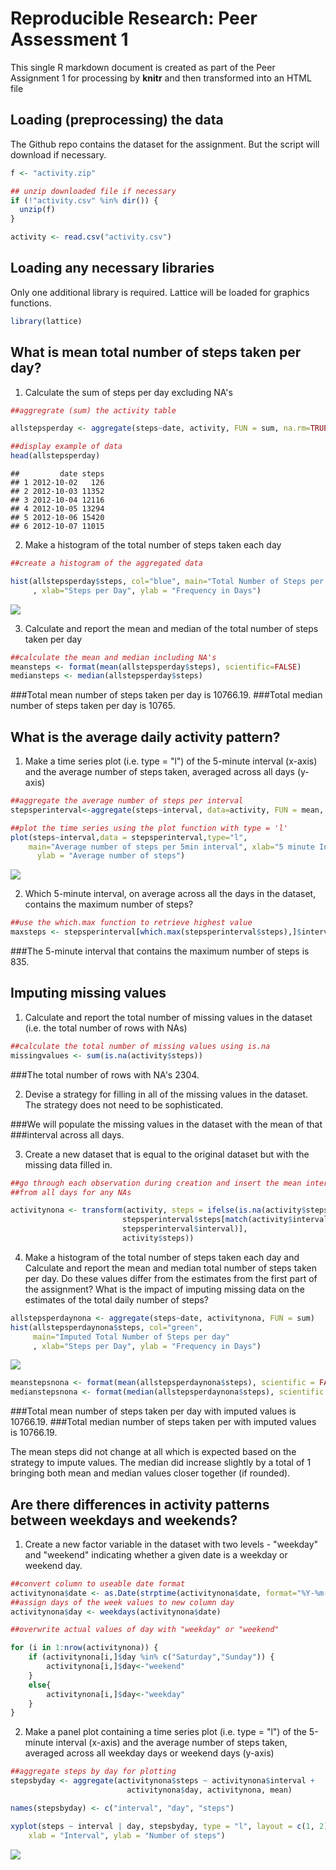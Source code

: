 # Reproducible Research: Peer Assessment 1

This single R markdown document is created as part of the Peer Assignment 1 for 
processing by **knitr** and then transformed into an HTML file

## Loading (preprocessing) the data
The Github repo contains the dataset for the assignment. But the script will
download if necessary.

```r
f <- "activity.zip"

## unzip downloaded file if necessary
if (!"activity.csv" %in% dir()) { 
  unzip(f) 
}

activity <- read.csv("activity.csv")
```

## Loading any necessary libraries
Only one additional library is required. Lattice will be loaded for graphics
functions.

```r
library(lattice)
```


## What is mean total number of steps taken per day?
1. Calculate the sum of steps per day excluding NA's

```r
##aggregrate (sum) the activity table

allstepsperday <- aggregate(steps~date, activity, FUN = sum, na.rm=TRUE)

##display example of data
head(allstepsperday)
```

```
##         date steps
## 1 2012-10-02   126
## 2 2012-10-03 11352
## 3 2012-10-04 12116
## 4 2012-10-05 13294
## 5 2012-10-06 15420
## 6 2012-10-07 11015
```


2. Make a histogram of the total number of steps taken each day

```r
##create a histogram of the aggregated data

hist(allstepsperday$steps, col="blue", main="Total Number of Steps per day"
     , xlab="Steps per Day", ylab = "Frequency in Days")
```

![](PA1_template_files/figure-html/histstepsperday-1.png)<!-- -->

3. Calculate and report the mean and median of the total number of steps taken 
per day

```r
##calculate the mean and median including NA's
meansteps <- format(mean(allstepsperday$steps), scientific=FALSE)
mediansteps <- median(allstepsperday$steps)
```
###Total mean number of steps taken per day is 10766.19.
###Total median number of steps taken per day is 10765.


## What is the average daily activity pattern?
1. Make a time series plot (i.e. type = "l") of the 5-minute interval (x-axis) 
and the average number of steps taken, averaged across all days (y-axis)

```r
##aggregate the average number of steps per interval
stepsperinterval<-aggregate(steps~interval, data=activity, FUN = mean, na.rm=TRUE)

##plot the time series using the plot function with type = 'l'
plot(steps~interval,data = stepsperinterval,type="l", 
    main="Average number of steps per 5min interval", xlab="5 minute Interval", 
      ylab = "Average number of steps")
```

![](PA1_template_files/figure-html/intervaltimeplot-1.png)<!-- -->

2. Which 5-minute interval, on average across all the days in the dataset, 
contains the maximum number of steps?


```r
##use the which.max function to retrieve highest value
maxsteps <- stepsperinterval[which.max(stepsperinterval$steps),]$interval
```
###The 5-minute interval that contains the maximum number of steps is 835.

## Imputing missing values

1. Calculate and report the total number of missing values in the dataset 
(i.e. the total number of rows with NAs)


```r
##calculate the total number of missing values using is.na
missingvalues <- sum(is.na(activity$steps))
```
###The total number of rows with NA's 2304.

2. Devise a strategy for filling in all of the missing values in the dataset. 
The strategy does not need to be sophisticated.

###We will populate the missing values in the dataset with the mean of that 
###interval across all days. 

3. Create a new dataset that is equal to the original dataset but with the 
missing data filled in.


```r
##go through each observation during creation and insert the mean interval value 
##from all days for any NAs

activitynona <- transform(activity, steps = ifelse(is.na(activity$steps),
                         stepsperinterval$steps[match(activity$interval,
                         stepsperinterval$interval)], 
                         activity$steps))
```

4. Make a histogram of the total number of steps taken each day and Calculate 
and report the mean and median total number of steps taken per day. Do these 
values differ from the estimates from the first part of the assignment? What is 
the impact of imputing missing data on the estimates of the total daily number 
of steps?


```r
allstepsperdaynona <- aggregate(steps~date, activitynona, FUN = sum)
hist(allstepsperdaynona$steps, col="green", 
     main="Imputed Total Number of Steps per day"
     , xlab="Steps per Day", ylab = "Frequency in Days")
```

![](PA1_template_files/figure-html/histstepsperdaynona-1.png)<!-- -->


```r
meanstepsnona <- format(mean(allstepsperdaynona$steps), scientific = FALSE)
medianstepsnona <- format(median(allstepsperdaynona$steps), scientific = FALSE)
```
###Total mean number of steps taken per day with imputed values is 10766.19.
###Total median number of steps taken per with imputed values is 10766.19.

The mean steps did not change at all which is expected based on the strategy to 
impute values. The median did increase slightly by a total of 1 bringing both
mean and median values closer together (if rounded).

## Are there differences in activity patterns between weekdays and weekends?
1. Create a new factor variable in the dataset with two levels - "weekday" and 
"weekend" indicating whether a given date is a weekday or weekend day.

```r
##convert column to useable date format
activitynona$date <- as.Date(strptime(activitynona$date, format="%Y-%m-%d"))
##assign days of the week values to new column day
activitynona$day <- weekdays(activitynona$date)

##overwrite actual values of day with "weekday" or "weekend"

for (i in 1:nrow(activitynona)) {
    if (activitynona[i,]$day %in% c("Saturday","Sunday")) {
        activitynona[i,]$day<-"weekend"
    }
    else{
        activitynona[i,]$day<-"weekday"
    }
}
```

2. Make a panel plot containing a time series plot (i.e. type = "l") of the 
5-minute interval (x-axis) and the average number of steps taken, averaged 
across all weekday days or weekend days (y-axis)


```r
##aggregate steps by day for plotting
stepsbyday <- aggregate(activitynona$steps ~ activitynona$interval + 
                          activitynona$day, activitynona, mean)

names(stepsbyday) <- c("interval", "day", "steps")

xyplot(steps ~ interval | day, stepsbyday, type = "l", layout = c(1, 2), 
    xlab = "Interval", ylab = "Number of steps")
```

![](PA1_template_files/figure-html/panelplotdayofweek-1.png)<!-- -->

